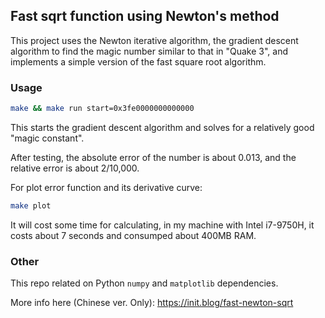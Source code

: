 ## Fast sqrt function using Newton's method

This project uses the Newton iterative algorithm, the gradient descent algorithm to find the magic number similar to that in "Quake 3", and implements a simple version of the fast square root algorithm.

### Usage

```bash
make && make run start=0x3fe0000000000000
```

This starts the gradient descent algorithm and solves for a relatively good "magic constant".

After testing, the absolute error of the number is about 0.013, and the relative error is about 2/10,000.

For plot error function and its derivative curve:

```bash
make plot
```

It will cost some time for calculating, in my machine with Intel i7-9750H, it costs about 7 seconds and consumped about 400MB RAM.

### Other

This repo related on Python `numpy` and `matplotlib` dependencies.

More info here (Chinese ver. Only): https://init.blog/fast-newton-sqrt
